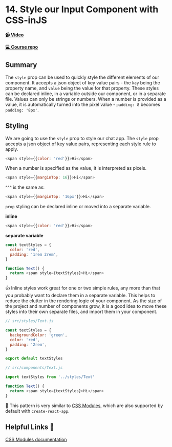 # 14. Style our Input Component with CSS-inJS

**[📹 Video](https://egghead.io/lessons/egghead-style-our-input-component-with-css-injs?pl=build-a-github-issue-viewer-in-react-and-graphql-be5a)**

**[💻 Course repo](https://github.com/theianjones/egghead-graphql-subscriptions)**

## Summary

The `style` prop can be used to quickly style the different elements of our component. It accepts a json object of key value pairs - the `key` being the property name, and `value` being the value for that property. These styles can be declared inline, in a variable outside our component, or in a separate file. Values can only be strings or numbers. When a number is provided as a value, it is automatically turned into the pixel value - `padding: 8` becomes `padding: '8px'`.

## Styling

We are going to use the `style` prop to style our chat app. The `style` prop accepts a json object of key value pairs, representing each style rule to apply.

```js
<span style={{color: 'red'}}>Hi</span>
```

When a number is specified as the value, it is interpreted as pixels.

```js
<span style={{marginTop: 16}}>Hi</span>
```

^^^ is the same as:

```js
<span style={{marginTop: '16px'}}>Hi</span>
```

`prop` styling can be declared inline or moved into a separate variable.

**inline**

```js
<span style={{color: 'red'}}>Hi</span>
```

**separate variable**

```js
const textStyles = {
  color: 'red',
  padding: '1rem 2rem',
}

function Text() {
  return <span style={textStyles}>Hi</span>
}
```

👍 Inline styles work great for one or two simple rules, any more than that you probably want to declare them in a separate variable. This helps to reduce the clutter in the rendering logic of your component. As the size of the project and number of components grow, it is a good idea to move these styles into their own separate files, and import them in your component.

```js
// src/styles/Text.js

const textStyles = {
  backgroundColor: 'green',
  color: 'red',
  padding: '2rem',
}

export default textStyles
```

```js
// src/components/Text.js

import textStyles from '../styles/Text'

function Text() {
  return <span style={textStyles}>Hi</span>
}
```

🤔 This pattern is very similar to [CSS Modules](https://github.com/css-modules/css-modules), which are also supported by default with `create-react-app`.

## Helpful Links 🤔

[CSS Modules documentation](https://github.com/css-modules/css-modules)
